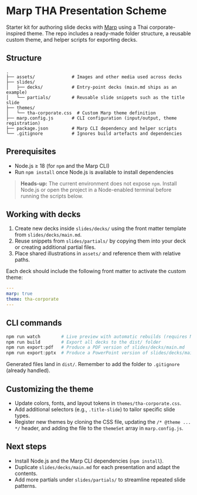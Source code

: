 # Marp THA Presentation Scheme

Starter kit for authoring slide decks with [Marp](https://marp.app/) using a Thai corporate-inspired theme. The repo includes a ready-made folder structure, a reusable custom theme, and helper scripts for exporting decks.

## Structure

```
.
├── assets/              # Images and other media used across decks
├── slides/
│   ├── decks/           # Entry-point decks (main.md ships as an example)
│   └── partials/        # Reusable slide snippets such as the title slide
├── themes/
│   └── tha-corporate.css  # Custom Marp theme definition
├── marp.config.js       # CLI configuration (input/output, theme registration)
├── package.json         # Marp CLI dependency and helper scripts
└── .gitignore           # Ignores build artefacts and dependencies
```

## Prerequisites

- Node.js ≥ 18 (for `npm` and the Marp CLI)
- Run `npm install` once Node.js is available to install dependencies

> **Heads-up:** The current environment does not expose `npm`. Install Node.js or open the project in a Node-enabled terminal before running the scripts below.

## Working with decks

1. Create new decks inside `slides/decks/` using the front matter template from `slides/decks/main.md`.
2. Reuse snippets from `slides/partials/` by copying them into your deck or creating additional partial files.
3. Place shared illustrations in `assets/` and reference them with relative paths.

Each deck should include the following front matter to activate the custom theme:

```yaml
---
marp: true
theme: tha-corporate
---
```

## CLI commands

```powershell
npm run watch        # Live preview with automatic rebuilds (requires Node.js)
npm run build        # Export all decks to the dist/ folder
npm run export:pdf   # Produce a PDF version of slides/decks/main.md
npm run export:pptx  # Produce a PowerPoint version of slides/decks/main.md
```

Generated files land in `dist/`. Remember to add the folder to `.gitignore` (already handled).

## Customizing the theme

- Update colors, fonts, and layout tokens in `themes/tha-corporate.css`.
- Add additional selectors (e.g., `.title-slide`) to tailor specific slide types.
- Register new themes by cloning the CSS file, updating the `/* @theme ... */` header, and adding the file to the `themeSet` array in `marp.config.js`.

## Next steps

- Install Node.js and the Marp CLI dependencies (`npm install`).
- Duplicate `slides/decks/main.md` for each presentation and adapt the contents.
- Add more partials under `slides/partials/` to streamline repeated slide patterns.
